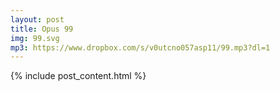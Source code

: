 ```yaml
---
layout: post
title: Opus 99
img: 99.svg
mp3: https://www.dropbox.com/s/v0utcno057asp11/99.mp3?dl=1
---
```


{% include post_content.html %}
